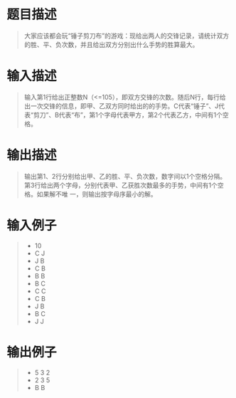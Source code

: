 # 题目描述
> 大家应该都会玩“锤子剪刀布”的游戏：现给出两人的交锋记录，请统计双方的胜、平、负次数，并且给出双方分别出什么手势的胜算最大。

# 输入描述
> 输入第1行给出正整数N（<=105），即双方交锋的次数。随后N行，每行给出一次交锋的信息，即甲、乙双方同时给出的的手势。C代表“锤子”、J代表“剪刀”、B代表“布”，第1个字母代表甲方，第2个代表乙方，中间有1个空格。

# 输出描述
> 输出第1、2行分别给出甲、乙的胜、平、负次数，数字间以1个空格分隔。第3行给出两个字母，分别代表甲、乙获胜次数最多的手势，中间有1个空格。如果解不唯
一，则输出按字母序最小的解。

# 输入例子
>* 10
>* C J
>* J B
>* C B
>* B B
>* B C
>* C C
>* C B
>* J B
>* B C
>* J J

# 输出例子
>* 5 3 2
>* 2 3 5
>* B B
